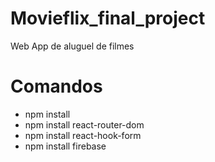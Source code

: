 # Movieflix_final_project
Web App de aluguel de filmes
# Comandos
- npm install
- npm install react-router-dom
- npm install react-hook-form
- npm install firebase
